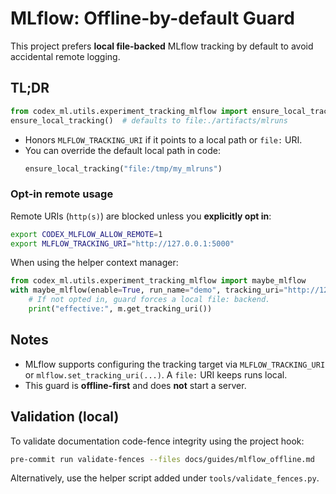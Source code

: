 # MLflow: Offline-by-default Guard

This project prefers **local file-backed** MLflow tracking by default to avoid accidental remote logging.

## TL;DR
```python
from codex_ml.utils.experiment_tracking_mlflow import ensure_local_tracking
ensure_local_tracking()  # defaults to file:./artifacts/mlruns
```

- Honors `MLFLOW_TRACKING_URI` if it points to a local path or `file:` URI.
- You can override the default local path in code:
  ```python
  ensure_local_tracking("file:/tmp/my_mlruns")
  ```

### Opt-in remote usage
Remote URIs (`http(s)`) are blocked unless you **explicitly opt in**:
```bash
export CODEX_MLFLOW_ALLOW_REMOTE=1
export MLFLOW_TRACKING_URI="http://127.0.0.1:5000"
```
When using the helper context manager:
```python
from codex_ml.utils.experiment_tracking_mlflow import maybe_mlflow
with maybe_mlflow(enable=True, run_name="demo", tracking_uri="http://127.0.0.1:5000") as m:
    # If not opted in, guard forces a local file: backend.
    print("effective:", m.get_tracking_uri())
```

## Notes
- MLflow supports configuring the tracking target via `MLFLOW_TRACKING_URI` or `mlflow.set_tracking_uri(...)`. A `file:` URI keeps runs local.
- This guard is **offline-first** and does **not** start a server.

## Validation (local)
To validate documentation code-fence integrity using the project hook:

```bash
pre-commit run validate-fences --files docs/guides/mlflow_offline.md
```

Alternatively, use the helper script added under `tools/validate_fences.py`.
